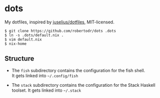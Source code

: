 # dots

My dotfiles, inspired by [juselius/dotfiles](https://github.com/juselius/dotfiles), MIT-licensed.
    
    $ git clone https://github.com/robertodr/dots .dots
    $ ln -s .dots/default.nix .
    $ vim default.nix
    $ nix-home

## Structure

- The `fish` subdirectory contains the configuration for the fish shell.  
  It gets linked into `~/.config/fish`

- The `stack` subdirectory contains the configuration for the Stack Haskell
  toolset. It gets linked into `~/.stack`
